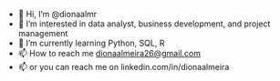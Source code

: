 - 👋 Hi, I’m @dionaalmr
- 👀 I’m interested in data analyst, business development, and project management
- 🌱 I’m currently learning Python, SQL, R
- 📫 How to reach me dionaalmeira26@gmail.com
- 📫 or you can reach me on linkedin.com/in/dionaalmeira

<!---
dionaalmr/dionaalmr is a ✨ special ✨ repository because its `README.md` (this file) appears on your GitHub profile.
You can click the Preview link to take a look at your changes.
--->
